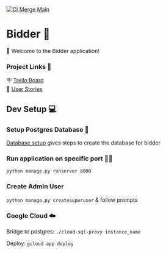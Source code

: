 [![CI Merge Main](https://github.com/JohnBennington94/bidder/actions/workflows/ci_merge_main.yml/badge.svg)](https://github.com/JohnBennington94/bidder/actions/workflows/ci_merge_main.yml)

# Bidder 🚀

👋 Welcome to the Bidder application!

### Project Links 🔗

🪧 [Trello Board](https://trello.com/b/uZFCO5r6/bidder)<br>
📖 [User Stories](https://docs.google.com/spreadsheets/d/1J1wrD8q644g1r12xRZbP26m6NDapoj9c2mpidA5BrAE/edit#gid=0)

## Dev Setup 💻

### Setup Postgres Database 🐘

[Database setup](postgres_db/README.md) gives steps to create the database for bidder

### Run application on specific port 🏃🏻

`python manage.py runserver 8000`

### Create Admin User

`python manage.py createsuperuser` & follow prompts

### Google Cloud ☁️

Bridge to postgres:
`./cloud-sql-proxy instance_name`

Deploy:
`gcloud app deploy`
